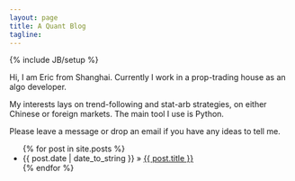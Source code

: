 ```yaml
---
layout: page
title: A Quant Blog
tagline: 
---
```

{% include JB/setup %}

Hi, I am Eric from Shanghai. Currently I work in a prop-trading house as an algo developer.

My interests lays on trend-following and stat-arb strategies, on either Chinese or foreign markets.
The main tool I use is Python.

Please leave a message or drop an email if you have any ideas to tell me.

<ul class="posts">
  {% for post in site.posts %}
    <li><span>{{ post.date | date_to_string }}</span> &raquo; <a href="{{ BASE_PATH }}{{ post.url }}">{{ post.title }}</a></li>
  {% endfor %}
</ul>
